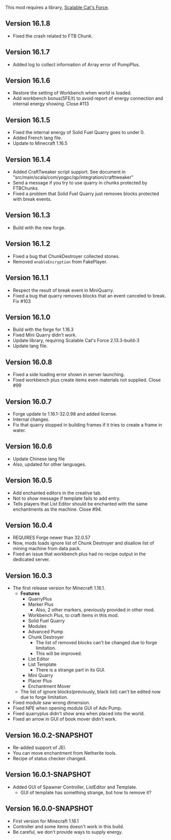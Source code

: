 This mod requires a library, [Scalable Cat's Force](https://www.curseforge.com/minecraft/mc-mods/scalable-cats-force).

## Version 16.1.8

* Fixed the crash related to FTB Chunk.

## Version 16.1.7

* Added log to collect information of Array error of PumpPlus.

## Version 16.1.6

* Restore the setting of Workbench when world is loaded.
* Add workbench bonus(5FE/t) to avoid report of energy connection and internal energy showing. Close #113

## Version 16.1.5

* Fixed the internal energy of Solid Fuel Quarry goes to under 0.
* Added French lang file.
* Update to Minecraft 1.16.5

## Version 16.1.4

* Added CraftTweaker script support. See document in "src/main/scala/com/yogpc/qp/integration/crafttweaker"
* Send a message if you try to use quarry in chunks protected by FTBChunks.
* Fixed a problem that Solid Fuel Quarry just removes blocks protected with break events.

## Version 16.1.3

* Build with the new forge.

## Version 16.1.2

* Fixed a bug that ChunkDestroyer collected stones.
* Removed `enableEncryption` from FakePlayer.

## Version 16.1.1

* Respect the result of break event in MiniQuarry.
* Fixed a bug that quarry removes blocks that an event canceled to break. Fix #103

## Version 16.1.0

* Build with the forge for 1.16.3
* Fixed Mini Quarry didn't work.
* Update library, requiring Scalable Cat's Force 2.13.3-build-3
* Update lang file.

## Version 16.0.8

* Fixed a side loading error shown in server launching.
* Fixed workbench plus create items even materials not supplied. Close #99

## Version 16.0.7

* Forge update to 1.16.1-32.0.98 and added license.
* Internal changes.
* Fix that quarry stopped in building frames if it tries to create a frame in water.

## Version 16.0.6

* Update Chinese lang file
* Also, updated for other languages.

## Version 16.0.5

* Add enchanted editors in the creative tab.
* Not to show message if template fails to add entry.
* Tells players that List Editor should be enchanted with the same enchantments as the machine. Close #94.

## Version 16.0.4

* REQUIRES Forge newer than 32.0.57
* Now, mods loads ignore list of Chunk Destroyer and disallow list of mining machine from data pack.
* Fixed an issue that workbench plus had no recipe output in the dedicated server.

## Version 16.0.3

* The first release version for Minecraft 1.16.1.
  * **Features**
    * QuarryPlus
    * Marker Plus
      * Also, 2 other markers, previously provided in other mod.
    * Workbench Plus, to craft items in this mod.
    * Solid Fuel Quarry
    * Modules
    * Advanced Pump
    * Chunk Destroyer
      * The list of removed blocks can't be changed due to forge limitation.
      * This will be improved.
    * List Editor
    * List Template
      * There is a strange part in its GUI.
    * Mini Quarry
    * Placer Plus
    * Enchantment Mover
  * The list of ignore blocks(previously, black list) can't be edited now due to forge limitation.
* Fixed module saw wrong dimension.
* Fixed NPE when opening module GUI of Adv Pump.
* Fixed quarryplus didn't show area when placed into the world.
* Fixed an arrow in GUI of book mover didn't work.

## Version 16.0.2-SNAPSHOT

* Re-added support of JEI.
* You can move enchantment from Netherite tools.
* Recipe of status checker changed.

## Version 16.0.1-SNAPSHOT

* Added GUI of Spawner Controller, ListEditor and Template.
  * GUI of template has something strange, but how to remove it?

## Version 16.0.0-SNAPSHOT

* First version for Minecraft 1.16.1
* Controller and some items doesn't work in this build.
* Be careful, we don't provide ways to supply energy.
